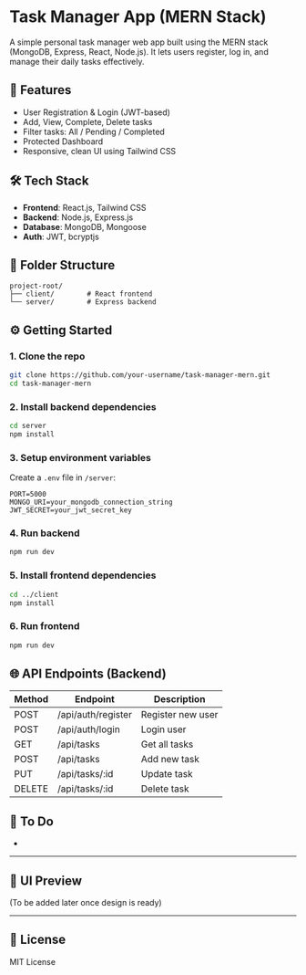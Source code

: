 # Task Manager App (MERN Stack)

A simple personal task manager web app built using the MERN stack (MongoDB, Express, React, Node.js). It lets users register, log in, and manage their daily tasks effectively.

## 🚀 Features

- User Registration & Login (JWT-based)
- Add, View, Complete, Delete tasks
- Filter tasks: All / Pending / Completed
- Protected Dashboard
- Responsive, clean UI using Tailwind CSS

## 🛠 Tech Stack

- **Frontend**: React.js, Tailwind CSS
- **Backend**: Node.js, Express.js
- **Database**: MongoDB, Mongoose
- **Auth**: JWT, bcryptjs

## 📁 Folder Structure

```
project-root/
├── client/        # React frontend
└── server/        # Express backend
```

## ⚙️ Getting Started

### 1. Clone the repo

```bash
git clone https://github.com/your-username/task-manager-mern.git
cd task-manager-mern
```

### 2. Install backend dependencies

```bash
cd server
npm install
```

### 3. Setup environment variables

Create a `.env` file in `/server`:

```
PORT=5000
MONGO_URI=your_mongodb_connection_string
JWT_SECRET=your_jwt_secret_key
```

### 4. Run backend

```bash
npm run dev
```

### 5. Install frontend dependencies

```bash
cd ../client
npm install
```

### 6. Run frontend

```bash
npm run dev
```

## 🌐 API Endpoints (Backend)

| Method | Endpoint           | Description       |
| ------ | ------------------ | ----------------- |
| POST   | /api/auth/register | Register new user |
| POST   | /api/auth/login    | Login user        |
| GET    | /api/tasks         | Get all tasks     |
| POST   | /api/tasks         | Add new task      |
| PUT    | /api/tasks/\:id    | Update task       |
| DELETE | /api/tasks/\:id    | Delete task       |

## 📌 To Do

-

---

## 📸 UI Preview

(To be added later once design is ready)

---

## 📄 License

MIT License

